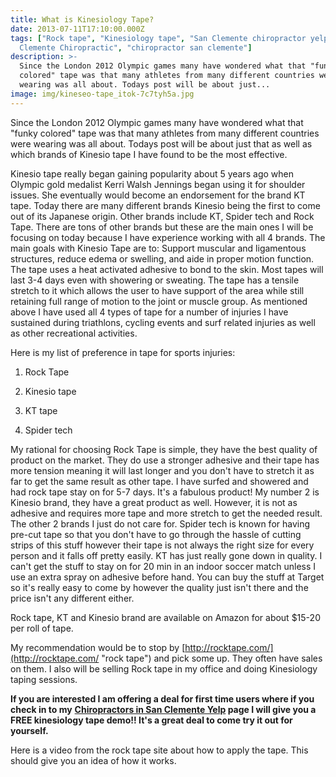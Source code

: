 ```yaml
---
title: What is Kinesiology Tape?
date: 2013-07-11T17:10:00.000Z
tags: ["Rock tape", "Kinesiology tape", "San Clemente chiropractor yelp", "San
  Clemente Chiropractic", "chiropractor san clemente"]
description: >-
  Since the London 2012 Olympic games many have wondered what that "funky
  colored" tape was that many athletes from many different countries were
  wearing was all about. Todays post will be about just...
image: img/kineseo-tape_itok-7c7tyh5a.jpg
---
```

Since the London 2012 Olympic games many have wondered what that "funky colored" tape was that many athletes from many different countries were wearing was all about. Todays post will be about just that as well as which brands of Kinesio tape I have found to be the most effective.

Kinesio tape really began gaining popularity about 5 years ago when Olympic gold medalist Kerri Walsh Jennings began using it for shoulder issues. She eventually would become an endorsement for the brand KT tape. Today there are many different brands Kinesio being the first to come out of its Japanese origin. Other brands include KT, Spider tech and Rock Tape. There are tons of other brands but these are the main ones I will be focusing on today because I have experience working with all 4 brands. The main goals with Kinesio Tape are to: Support muscular and ligamentous structures, reduce edema or swelling, and aide in proper motion function. The tape uses a heat activated adhesive to bond to the skin. Most tapes will last 3-4 days even with showering or sweating. The tape has a tensile stretch to it which allows the user to have support of the area while still retaining full range of motion to the joint or muscle group. As mentioned above I have used all 4 types of tape for a number of injuries I have sustained during triathlons, cycling events and surf related injuries as well as other recreational activities.

Here is my list of preference in tape for sports injuries:

1. Rock Tape

2. Kinesio tape

3. KT tape

4. Spider tech

My rational for choosing Rock Tape is simple, they have the best quality of product on the market. They do use a stronger adhesive and their tape has more tension meaning it will last longer and you don't have to stretch it as far to get the same result as other tape. I have surfed and showered and had rock tape stay on for 5-7 days. It's a fabulous product! My number 2 is Kinesio brand, they have a great product as well. However, it is not as adhesive and requires more tape and more stretch to get the needed result. The other 2 brands I just do not care for. Spider tech is known for having pre-cut tape so that you don't have to go through the hassle of cutting strips of this stuff however their tape is not always the right size for every person and it falls off pretty easily. KT has just really gone down in quality. I can't get the stuff to stay on for 20 min in an indoor soccer match unless I use an extra spray on adhesive before hand. You can buy the stuff at Target so it's really easy to come by however the quality just isn't there and the price isn't any different either.

Rock tape, KT and Kinesio brand are available on Amazon for about $15-20 per roll of tape.

My recommendation would be to stop by [http://rocktape.com/](http://rocktape.com/ "rock tape") and pick some up. They often have sales on them. I also will be selling Rock tape in my office and doing Kinesiology taping sessions.

**If you are interested I am offering a deal for first time users where if you check in to my**[](<>) **[Chiropractors in San Clemente Yelp](http://www.yelp.com/biz/trestles-chiropractic-san-clemente "Chiropractors in San Clemente Yelp") page I will give you a FREE kinesiology tape demo!! It's a great deal to come try it out for yourself.**

Here is a video from the rock tape site about how to apply the tape. This should give you an idea of how it works.